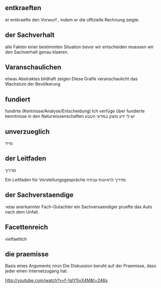 ## entkraeften
er entkraefte den Vorwurf , indem er die offizielle Rechnung zeigte.

## der Sachverhalt
alle Fakten einer bestimmten Situation
bevor wir entscheiden muessen wir den Sachverhalt genau klaeren.

## Varanschaulichen
etwas Abstraktes bildhaft zeigen
Diese Grafik veranschaulicht das Wachstum der Bevölkerung

## fundiert 
fundirte (Kentnisse/Analyse/Entscheidung)
Ich verfüge über fundierte kenntnisse in den Naturwissenschaften
יש לי ידע מוצק במדעי הטבע
## unverzueglich 
מייד

## der Leitfaden
מדריך

Ein Leitfaden für Vorstellungsgespräche
מדריך לראיונות עבודה

## der Sachverstaendige
שמאי
anerkannter Fach-Gutachter
ein Sachversaendiger pruefte das Auto nach dem Unfall. 

## Facettenreich
vielfaeltich

## die praemisse 
Basis eines Arguments הנחה
Die Diskussion beruht auf der Praemisse, dass jeder einen Internetzugang hat.




http://youtube.com/watch?v=f-1gIYSyX4M&t=246s